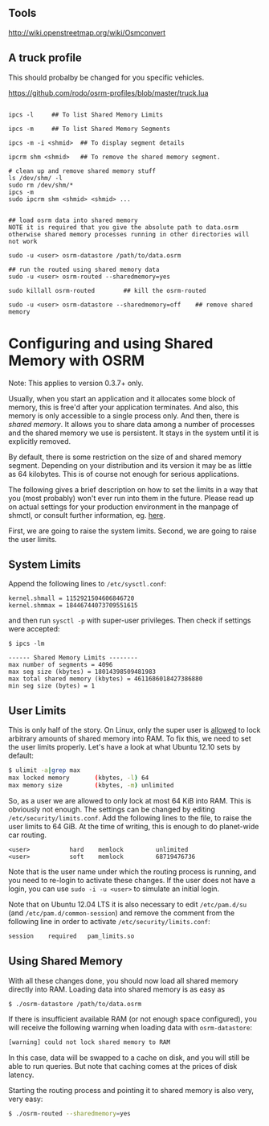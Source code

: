 


## Tools

http://wiki.openstreetmap.org/wiki/Osmconvert

## A truck profile
This should probalby be changed for you specific vehicles.

https://github.com/rodo/osrm-profiles/blob/master/truck.lua


```

ipcs -l     ## To list Shared Memory Limits

ipcs -m     ## To list Shared Memory Segments

ipcs -m -i <shmid>  ## To display segment details

ipcrm shm <shmid>   ## To remove the shared memory segment.

# clean up and remove shared memory stuff
ls /dev/shm/ -l
sudo rm /dev/shm/*
ipcs -m
sudo ipcrm shm <shmid> <shmid> ...


## load osrm data into shared memory
NOTE it is required that you give the absolute path to data.osrm
otherwise shared memory processes running in other directories will not work

sudo -u <user> osrm-datastore /path/to/data.osrm

## run the routed using shared memory data
sudo -u <user> osrm-routed --sharedmemory=yes

sudo killall osrm-routed        ## kill the osrm-routed

sudo -u <user> osrm-datastore --sharedmemory=off    ## remove shared memory

```

# Configuring and using Shared Memory with OSRM

Note: This applies to version 0.3.7+ only.

Usually, when you start an application and it allocates some block of memory, this is free'd after your application terminates. And also, this memory is only accessible to a single process only. And then, there is _shared memory_. It allows you to share data among a number of processes and the shared memory we use is persistent. It stays in the system until it is explicitly removed.

By default, there is some restriction on the size of and shared memory segment. Depending on your distribution and its version it may be as little as 64 kilobytes. This is of course not enough for serious applications. 

The following gives a brief description on how to set the limits in a way that you (most probably) won't ever run into them in the future. Please read up on actual settings for your production environment in the manpage of shmctl, or consult further information, eg. [here](https://www.zabbix.org/wiki/How_to/configure_shared_memory).

First, we are going to raise the system limits. Second, we are going to raise the user limits.

System Limits
---

Append the following lines to `/etc/sysctl.conf`:

```Txt
kernel.shmall = 1152921504606846720
kernel.shmmax = 18446744073709551615
```

and then run `sysctl -p` with super-user privileges. Then check if settings were accepted:

```
$ ipcs -lm

------ Shared Memory Limits --------
max number of segments = 4096
max seg size (kbytes) = 18014398509481983
max total shared memory (kbytes) = 4611686018427386880
min seg size (bytes) = 1
```

User Limits
---

This is only half of the story. On Linux, only the super user is [allowed](https://git.kernel.org/cgit/linux/kernel/git/torvalds/linux.git/tree/include/uapi/linux/shm.h?id=refs/tags/v3.12#n52) to lock arbitrary amounts of shared memory into RAM. To fix this, we need to set the user limits properly. Let's have a look at what Ubuntu 12.10 sets by default:

```Bash
$ ulimit -a|grep max
max locked memory       (kbytes, -l) 64
max memory size         (kbytes, -m) unlimited
```

So, as a user we are allowed to only lock at most 64 KiB into RAM. This is obviously not enough. The settings can be changed by editing `/etc/security/limits.conf`. Add the following lines to the file, to raise the user limits to 64 GiB. At the time of writing, this is enough to do planet-wide car routing.

```
<user>           hard    memlock         unlimited
<user>           soft    memlock         68719476736
```

Note that <user> is the user name under which the routing process is running, and you need to re-login to activate these changes. If the user does not have a login, you can use `sudo -i -u <user>` to simulate an initial login. 

Note that on Ubuntu 12.04 LTS it is also necessary to edit `/etc/pam.d/su` (and `/etc/pam.d/common-session`) and remove the comment from the following line in order to activate `/etc/security/limits.conf`:

```Bash
session    required   pam_limits.so
```

Using Shared Memory
---

With all these changes done, you should now load all shared memory directly into RAM. Loading data into shared memory is as easy as 

```Bash
$ ./osrm-datastore /path/to/data.osrm
```

If there is insufficient available RAM (or not enough space configured), you will receive the following warning when loading data with `osrm-datastore`:

```Bash
[warning] could not lock shared memory to RAM
```

In this case, data will be swapped to a cache on disk, and you will still be able to run queries. But note that caching comes at the prices of disk latency.

Starting the routing process and pointing it to shared memory is also very, very easy:

```Bash
$ ./osrm-routed --sharedmemory=yes
```

